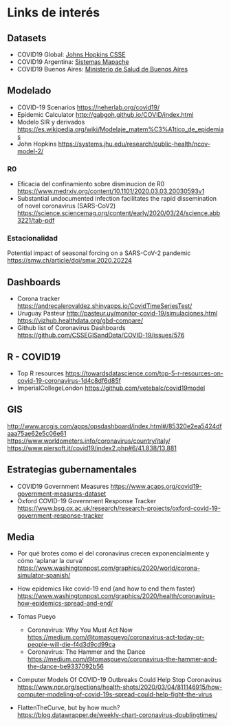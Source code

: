 # Links de interés

## Datasets 

- COVID19 Global: [Johns Hopkins CSSE](https://github.com/CSSEGISandData/COVID-19)
- COVID19 Argentina: [Sistemas Mapache](https://github.com/SistemasMapache/Covid19arData)
- COVID19 Buenos Aires: [Ministerio de Salud de Buenos Aires](https://www.gba.gob.ar/saludprovincia/boletin_epidemiologico)

## Modelado

- COVID-19 Scenarios https://neherlab.org/covid19/
- Epidemic Calculator http://gabgoh.github.io/COVID/index.html  
- Modelo SIR y derivados https://es.wikipedia.org/wiki/Modelaje_matem%C3%A1tico_de_epidemias
- John Hopkins https://systems.jhu.edu/research/public-health/ncov-model-2/  

### R0 
- Eficacia del confinamiento sobre disminucion de R0  https://www.medrxiv.org/content/10.1101/2020.03.03.20030593v1
- Substantial undocumented infection facilitates the rapid dissemination of novel coronavirus (SARS-CoV2) https://science.sciencemag.org/content/early/2020/03/24/science.abb3221/tab-pdf

### Estacionalidad 
Potential impact of seasonal forcing on a SARS-CoV-2 pandemic https://smw.ch/article/doi/smw.2020.20224

## Dashboards

- Corona tracker https://andrecalerovaldez.shinyapps.io/CovidTimeSeriesTest/  
- Uruguay Pasteur http://pasteur.uy/monitor-covid-19/simulaciones.html 
https://vizhub.healthdata.org/gbd-compare/ 
-  Github list of Coronavirus Dashboards https://github.com/CSSEGISandData/COVID-19/issues/576 

## R - COVID19 

- Top R resources https://towardsdatascience.com/top-5-r-resources-on-covid-19-coronavirus-1d4c8df6d85f
- ImperialCollegeLondon https://github.com/vetebalc/covid19model 

## GIS

http://www.arcgis.com/apps/opsdashboard/index.html#/85320e2ea5424dfaaa75ae62e5c06e61
https://www.worldometers.info/coronavirus/country/italy/ 
https://www.piersoft.it/covid19/index2.php#6/41.838/13.881 

## Estrategias gubernamentales

- COVID19 Government Measures https://www.acaps.org/covid19-government-measures-dataset 
- Oxford COVID-19 Government Response Tracker https://www.bsg.ox.ac.uk/research/research-projects/oxford-covid-19-government-response-tracker 


## Media

- Por qué brotes como el del coronavirus crecen exponencialmente y cómo ‘aplanar la curva’ https://www.washingtonpost.com/graphics/2020/world/corona-simulator-spanish/ 
- How epidemics like covid-19 end (and how to end them faster)  https://www.washingtonpost.com/graphics/2020/health/coronavirus-how-epidemics-spread-and-end/ 

- Tomas Pueyo
  + Coronavirus: Why You Must Act Now https://medium.com/@tomaspueyo/coronavirus-act-today-or-people-will-die-f4d3d9cd99ca  
  + Coronavirus: The Hammer and the Dance https://medium.com/@tomaspueyo/coronavirus-the-hammer-and-the-dance-be9337092b56  

- Computer Models Of COVID-19 Outbreaks Could Help Stop Coronavirus https://www.npr.org/sections/health-shots/2020/03/04/811146915/how-computer-modeling-of-covid-19s-spread-could-help-fight-the-virus

- FlattenTheCurve, but by how much? https://blog.datawrapper.de/weekly-chart-coronavirus-doublingtimes/ 
